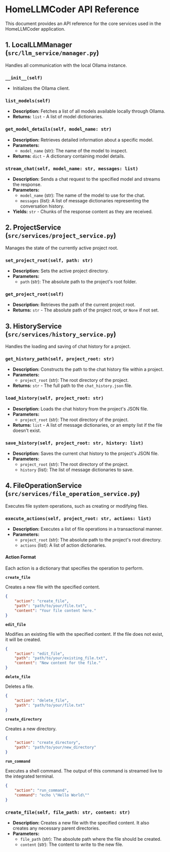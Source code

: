 # HomeLLMCoder API Reference

This document provides an API reference for the core services used in the HomeLLMCoder application.

## 1. LocalLLMManager (`src/llm_service/manager.py`)

Handles all communication with the local Ollama instance.

### `__init__(self)`
- Initializes the Ollama client.

### `list_models(self)`
- **Description:** Fetches a list of all models available locally through Ollama.
- **Returns:** `list` - A list of model dictionaries.

### `get_model_details(self, model_name: str)`
- **Description:** Retrieves detailed information about a specific model.
- **Parameters:**
  - `model_name` (str): The name of the model to inspect.
- **Returns:** `dict` - A dictionary containing model details.

### `stream_chat(self, model_name: str, messages: list)`
- **Description:** Sends a chat request to the specified model and streams the response.
- **Parameters:**
  - `model_name` (str): The name of the model to use for the chat.
  - `messages` (list): A list of message dictionaries representing the conversation history.
- **Yields:** `str` - Chunks of the response content as they are received.

## 2. ProjectService (`src/services/project_service.py`)

Manages the state of the currently active project root.

### `set_project_root(self, path: str)`
- **Description:** Sets the active project directory.
- **Parameters:**
  - `path` (str): The absolute path to the project's root folder.

### `get_project_root(self)`
- **Description:** Retrieves the path of the current project root.
- **Returns:** `str` - The absolute path of the project root, or `None` if not set.

## 3. HistoryService (`src/services/history_service.py`)

Handles the loading and saving of chat history for a project.

### `get_history_path(self, project_root: str)`
- **Description:** Constructs the path to the chat history file within a project.
- **Parameters:**
  - `project_root` (str): The root directory of the project.
- **Returns:** `str` - The full path to the `chat_history.json` file.

### `load_history(self, project_root: str)`
- **Description:** Loads the chat history from the project's JSON file.
- **Parameters:**
  - `project_root` (str): The root directory of the project.
- **Returns:** `list` - A list of message dictionaries, or an empty list if the file doesn't exist.

### `save_history(self, project_root: str, history: list)`
- **Description:** Saves the current chat history to the project's JSON file.
- **Parameters:**
  - `project_root` (str): The root directory of the project.
  - `history` (list): The list of message dictionaries to save.

## 4. FileOperationService (`src/services/file_operation_service.py`)

Executes file system operations, such as creating or modifying files.

### `execute_actions(self, project_root: str, actions: list)`
- **Description:** Executes a list of file operations in a transactional manner.
- **Parameters:**
  - `project_root` (str): The absolute path to the project's root directory.
  - `actions` (list): A list of action dictionaries.

#### Action Format

Each action is a dictionary that specifies the operation to perform.

**`create_file`**

Creates a new file with the specified content.

```json
{
    "action": "create_file",
    "path": "path/to/your/file.txt",
    "content": "Your file content here."
}
```

**`edit_file`**

Modifies an existing file with the specified content. If the file does not exist, it will be created.

```json
{
    "action": "edit_file",
    "path": "path/to/your/existing_file.txt",
    "content": "New content for the file."
}
```

**`delete_file`**

Deletes a file.

```json
{
    "action": "delete_file",
    "path": "path/to/your/file.txt"
}
```

**`create_directory`**

Creates a new directory.

```json
{
    "action": "create_directory",
    "path": "path/to/your/new_directory"
}
```

**`run_command`**

Executes a shell command. The output of this command is streamed live to the integrated terminal.

```json
{
    "action": "run_command",
    "command": "echo \"Hello World\""
}
```

### `create_file(self, file_path: str, content: str)`
- **Description:** Creates a new file with the specified content. It also creates any necessary parent directories.
- **Parameters:**
  - `file_path` (str): The absolute path where the file should be created.
  - `content` (str): The content to write to the new file.
